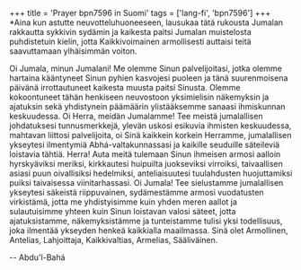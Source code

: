 +++
title = 'Prayer bpn7596 in Suomi'
tags = ['lang-fi', 'bpn7596']
+++
*Aina kun astutte neuvotteluhuoneeseen, lausukaa tätä rukousta Jumalan rakkautta sykkivin sydämin ja kaikesta paitsi Jumalan muistelosta puhdistetuin kielin, jotta Kaikkivoimainen armollisesti auttaisi teitä saavuttamaan ylhäisimmän voiton.

Oi Jumala, minun Jumalani! Me olemme Sinun palvelijoitasi, jotka olemme hartaina kääntyneet Sinun pyhien kasvojesi puoleen ja tänä suurenmoisena päivänä irrottautuneet kaikesta muusta paitsi Sinusta. Olemme kokoontuneet tähän henkiseen neuvostoon yksimielisin näkemyksin ja ajatuksin sekä yhdistynein päämäärin ylistääksemme sanaasi ihmiskunnan keskuudessa. Oi Herra, meidän  Jumalamme! Tee meistä jumalallisen johdatuksesi tunnusmerkkejä, ylevän uskosi esikuvia ihmisten keskuudessa, mahtavan liittosi palvelijoita, oi Sinä kaikkein korkein Herramme, jumalallisen ykseytesi ilmentymiä Abhá-valtakunnassasi ja kaikille seuduille säteileviä loistavia tähtiä. Herra! Auta meitä tulemaan Sinun ihmeisen armosi aalloin hyrskyäviksi meriksi, kirkkautesi huipuilta juokseviksi virroiksi, taivaallisen asiasi puun oivallisiksi hedelmiksi, anteliaisuutesi tuulahdusten huojuttamiksi puiksi taivaisessa viinitarhassasi. Oi Jumala! Tee sielustamme jumalallisen ykseytesi säkeistä riippuvainen, sydämestämme armosi vuodatusten virkistämä, jotta me yhdistyisimme kuin yhden meren aallot ja sulautuisimme yhteen kuin Sinun loistavan valosi säteet, jotta ajatuksistamme, näkemyksistämme ja tunteistamme tulisi yksi todellisuus, joka ilmentää ykseyden henkeä kaikkialla  maailmassa. Sinä olet Armollinen, Antelias, Lahjoittaja, Kaikkivaltias, Armelias, Sääliväinen.

-- Abdu'l-Bahá

